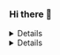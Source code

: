 ### Hi there 👋

<details>
  <img align="centre" src="https://github-readme-stats.louis-manabat.vercel.app/api?username=louis-manabat&theme=dark&show_icons=true" />
</details>
<details>
  <img align="centre" src="https://github-readme-stats.louis-manabat.vercel.app/api/top-langs/?username=louis-manabat&layout=compact&count_private=true&theme=dark" />
</details>

<!--
**louis-manabat/louis-manabat** is a ✨ _special_ ✨ repository because its `README.md` (this file) appears on your GitHub profile.

Here are some ideas to get you started:

- 🔭 I’m currently working on ...
- 🌱 I’m currently learning ...
- 👯 I’m looking to collaborate on ...
- 🤔 I’m looking for help with ...
- 💬 Ask me about ...
- 📫 How to reach me: ...
- 😄 Pronouns: ...
- ⚡ Fun fact: ...
-->
